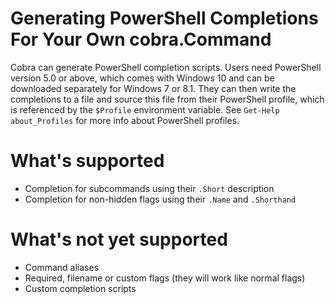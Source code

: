 # Generating PowerShell Completions For Your Own cobra.Command

Cobra can generate PowerShell completion scripts. Users need PowerShell version 5.0 or above, which comes with Windows 10 and can be downloaded separately for Windows 7 or 8.1. They can then write the completions to a file and source this file from their PowerShell profile, which is referenced by the `$Profile` environment variable. See `Get-Help about_Profiles` for more info about PowerShell profiles.

# What's supported

- Completion for subcommands using their `.Short` description
- Completion for non-hidden flags using their `.Name` and `.Shorthand`

# What's not yet supported

- Command aliases
- Required, filename or custom flags (they will work like normal flags)
- Custom completion scripts
